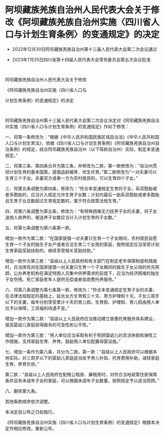 # 阿坝藏族羌族自治州人民代表大会关于修改《阿坝藏族羌族自治州实施〈四川省人口与计划生育条例〉的变通规定》的决定

- 2022年12月30日阿坝藏族羌族自治州第十三届人民代表大会第二次会议通过

- 2023年7月25日四川省第十四届人民代表大会常务委员会第五次会议批准

<!-- INFO END -->

​

阿坝藏族羌族自治州人民代表大会关于修改

《阿坝藏族羌族自治州实施〈四川省人口与

计划生育条例〉的变通规定》的决定

​

阿坝藏族羌族自治州第十三届人民代表大会第二次会议决定对《阿坝藏族羌族自治州实施〈四川省人口与计划生育条例〉的变通规定》作如下修改：

一、将第一条修改为：“根据《中华人民共和国民族区域自治法》《中华人民共和国人口与计划生育法》，依据《四川省人口与计划生育条例》《阿坝藏族羌族自治州自治条例》的规定，结合阿坝藏族羌族自治州（以下简称自治州）实际，制定本变通规定。”

二、将第三条、第四条合并为第三条，并修改为二款，第一款修改为：“自治州贯彻计划生育的基本国策，提倡适龄婚育、优生优育。”第二款修改为“一对夫妻可以生育三个子女。夫妻双方或者一方为农村居民的，可以生育四个子女。”

三、将第五条调整为第四条，修改为：“符合本变通规定生育的子女，系双胞胎或者多胞胎的，应当计入规定允许生育子女数；计划内最后一胎系双胞胎或者多胞胎且生育子女总数超过生育规定数的，属于符合政策法规生育。”

四、将第六条调整为第五条，修改为：“有特殊困难无力抚养子女的夫妻，将子女送他人收养的，被送养子女数应当计入计划生育的子女数。”

五、将第七条调整为第六条第一款。

增加一款作为第二款：“在国家提倡一对夫妻只生育一个子女期间，农村居民自愿生育一个子女的独生子女户或者合法生育二个女孩的家庭，按照规定应当享受计划生育家庭奖励扶助的，继续享受相关奖励扶助。”

增加一款作为第三款：“县级以上人民政府和有关部门在制定老年保障制度和措施时，应当体现对在国家提倡一对夫妻只生育一个子女期间的独生子女父母的优先照顾。公办养老机构在满足特困人员集中供养需求的前提下，应当为经济困难的独生子女伤残、死亡家庭老年人提供无偿或者低收费托养服务。”

六、将第八条调整为第七条第一款，修改为：“符合本变通规定生育子女的夫妻，在法律法规规定的基础上，延长女方生育假三十天、男方护理假十天。子女三周岁以下的夫妻，每年分别享受累计十天的育儿假。生育假、护理假、育儿假由用人单位予以保障，工资福利待遇不变。”

增加一款作为第二款：“县级以上人民政府应当推动建立普惠托育服务体系建设，提高婴幼儿家庭获得服务的可及性和公平性。”

增加一款作为第三款：“用人单位应当采取有利于照顾婴幼儿的灵活休假和弹性工作措施，支持家庭生育、养育。鼓励用人单位配置母婴设施。”

七、增加一条作为第八条，共分为二款。第一款：“县级以上人民政府可以根据本地实际，对三周岁以下的婴幼儿家庭适当给予育儿补贴、托育费用补助，减轻家庭生育、养育负担。”

第二款：“县级以上人民政府在配租公租房、廉租房时，对符合当地政策住房保障条件且有未成年子女的家庭，可以根据未成年子女数量，按照规定予以适当照顾。”

八、删除第九条。

其他条款顺序依次调整。

本决定自公布之日起施行。

《阿坝藏族羌族自治州实施〈四川省人口与计划生育条例〉的变通规定》根据本决定作相应修改，重新公布。
